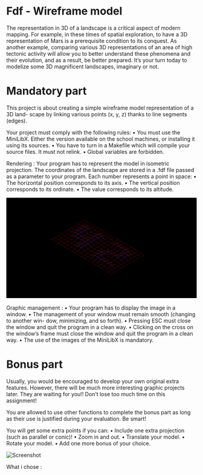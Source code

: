 # Fdf - Wireframe model

The representation in 3D of a landscape is a critical aspect of modern mapping. For example, in these times of spatial exploration, to have a 3D representation of Mars is a prerequisite condition to its conquest.
As another example, comparing various 3D representations of an area of high tectonic activity will allow you to better understand these phenomena and their evolution, and as a result, be better prepared.
It’s your turn today to modelize some 3D magnificent landscapes, imaginary or not.

# Mandatory part

This project is about creating a simple wireframe model representation of a 3D land- scape by linking various points (x, y, z) thanks to line segments (edges).

Your project must comply with the following rules:
• You must use the MiniLibX. Either the version available on the school machines, or installing it using its sources.
• You have to turn in a Makefile which will compile your source files. It must not relink.
• Global variables are forbidden.

Rendering :
Your program has to represent the model in isometric projection.
The coordinates of the landscape are stored in a .fdf file passed as a parameter to your program.
Each number represents a point in space:
• The horizontal position corresponds to its axis.
• The vertical position corresponds to its ordinate. • The value corresponds to its altitude.

![Screenshot](/img/manda.png)

Graphic management :
• Your program has to display the image in a window.
• The management of your window must remain smooth (changing to another win-
dow, minimizing, and so forth).
• Pressing ESC must close the window and quit the program in a clean way.
• Clicking on the cross on the window’s frame must close the window and quit the program in a clean way.
• The use of the images of the MiniLibX is mandatory.

# Bonus part

Usually, you would be encouraged to develop your own original extra features. However, there will be much more interesting graphic projects later. They are waiting for you!! Don’t lose too much time on this assignment!

You are allowed to use other functions to complete the bonus part as long as their use is justified during your evaluation. Be smart!

You will get some extra points if you can:
• Include one extra projection (such as parallel or conic)! 
• Zoom in and out.
• Translate your model.
• Rotate your model.
• Add one more bonus of your choice.

![Screenshot](/img/bonus.png)

What i chose : 
